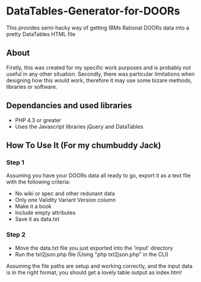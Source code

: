 DataTables-Generator-for-DOORs
==============================

This provides semi-hacky way of getting IBMs Rational DOORs data into a pretty DataTables HTML file

About
------------------------------
Firstly, this was created for my specific work purposes and is probably not useful in any other situation.
Secondly, there was particular limitations when designing how this would work, therefore it may use some bizare methods, libraries or software.

Dependancies and used libraries
------------------------------
*	PHP 4.3 or greater
*	Uses the Javascript libraries jQuery and DataTables

## How To Use It (For my chumbuddy Jack)

### Step 1
Assuming you have your DOORs data all ready to go, export it as a text file with the following criteria:
*	No wiki or spec and other redunant data
*	Only one Validity Variant Version column
*	Make it a book
*	Include empty attributes
*	Save it as data.txt

### Step 2
*	Move the data.txt file you just exported into the 'input' directory
*	Run the txt2json.php file (Using "php txt2json.php" in the CLI)

Assuming the file paths are setup and working correctly, and the input data is in the right format, you should get a lovely table output as index.htm!